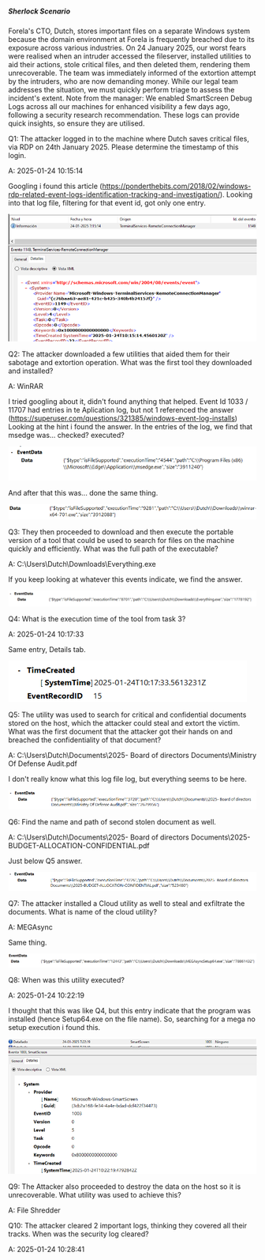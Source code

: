 
##### Sherlock Scenario

Forela's CTO, Dutch, stores important files on a separate Windows system because the domain environment at Forela is frequently breached due to its exposure across various industries. On 24 January 2025, our worst fears were realised when an intruder accessed the fileserver, installed utilities to aid their actions, stole critical files, and then deleted them, rendering them unrecoverable. The team was immediately informed of the extortion attempt by the intruders, who are now demanding money. While our legal team addresses the situation, we must quickly perform triage to assess the incident's extent. Note from the manager: We enabled SmartScreen Debug Logs across all our machines for enhanced visibility a few days ago, following a security research recommendation. These logs can provide quick insights, so ensure they are utilised.


Q1: The attacker logged in to the machine where Dutch saves critical files, via RDP on 24th January 2025. Please determine the timestamp of this login.

A: 2025-01-24 10:15:14

Googling i found this article (https://ponderthebits.com/2018/02/windows-rdp-related-event-logs-identification-tracking-and-investigation/).
Looking into that log file, filtering for that event id, got only one entry.

![](../../Img/Pasted%20image%2020250426145522.png)

Q2: The attacker downloaded a few utilities that aided them for their sabotage and extortion operation. What was the first tool they downloaded and installed?

A: WinRAR

I tried googling about it, didn't found anything that helped.
Event Id 1033 / 11707 had entries in te Aplication log, but not 1 referenced the answer (https://superuser.com/questions/321385/windows-event-log-installs)
Looking at the hint i found the answer.
In the entries of the log, we find that msedge was... checked? executed?

![](../../Img/Pasted%20image%2020250426153033.png)

And after that this was... done the same thing.

![](../../Img/Pasted%20image%2020250426153133.png)

Q3: They then proceeded to download and then execute the portable version of a tool that could be used to search for files on the machine quickly and efficiently. What was the full path of the executable?

A: C:\Users\Dutch\Downloads\Everything.exe

If you keep looking at whatever this events indicate, we find the answer.

![](../../Img/Pasted%20image%2020250426153226.png)

Q4: What is the execution time of the tool from task 3?

A: 2025-01-24 10:17:33

Same entry, Details tab.

![](../../Img/Pasted%20image%2020250426153249.png)

Q5: The utility was used to search for critical and confidential documents stored on the host, which the attacker could steal and extort the victim. What was the first document that the attacker got their hands on and breached the confidentiality of that document?

A: C:\Users\Dutch\Documents\2025- Board of directors Documents\Ministry Of Defense Audit.pdf

I don't really know what this log file log, but everything seems to be here.

![](../../Img/Pasted%20image%2020250426153339.png)

Q6: Find the name and path of second stolen document as well.

A: C:\Users\Dutch\Documents\2025- Board of directors Documents\2025-BUDGET-ALLOCATION-CONFIDENTIAL.pdf

Just below Q5 answer.

![](../../Img/Pasted%20image%2020250426153435.png)

Q7: The attacker installed a Cloud utility as well to steal and exfiltrate the documents. What is name of the cloud utility?

A: MEGAsync

Same thing.

![](../../Img/Pasted%20image%2020250426153509.png)

Q8: When was this utility executed?

A: 2025-01-24 10:22:19

I thought that this was like Q4, but this entry indicate that the program was installed (hence Setup64.exe on the file name).
So, searching for a mega no setup execution i found this.

![](../../Img/Pasted%20image%2020250426153758.png)

Q9: The Attacker also proceeded to destroy the data on the host so it is unrecoverable. What utility was used to achieve this?

A: File Shredder



Q10: The attacker cleared 2 important logs, thinking they covered all their tracks. When was the security log cleared?

A: 2025-01-24 10:28:41
